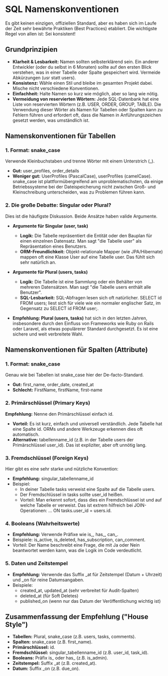 # SQL Namenskonventionen
Es gibt keinen einzigen, offiziellen Standard, aber es haben sich im Laufe der Zeit sehr bewährte 
Praktiken (Best Practices) etabliert. Die wichtigste Regel von allen ist: Sei konsistent!

## Grundprinzipien
- **Klarheit & Lesbarkeit:** Namen sollten selbsterklärend sein. Ein anderer Entwickler (oder du selbst in 6 Monaten) 
sollte auf den ersten Blick verstehen, was in einer Tabelle oder Spalte gespeichert wird. Vermeide Abkürzungen 
(usr statt users).
- **Konsistenz:** Wähle einen Stil und bleibe im gesamten Projekt dabei. Mische nicht verschiedene Konventionen.
- **Einfachheit:** Halte Namen so kurz wie möglich, aber so lang wie nötig.
- **Vermeidung von reservierten Wörtern:** Jede SQL-Datenbank hat eine Liste von reservierten Wörtern 
(z.B. USER, ORDER, GROUP, TABLE). Die Verwendung dieser Wörter als Namen für Tabellen oder Spalten kann zu Fehlern 
führen und erfordert oft, dass die Namen in Anführungszeichen gesetzt werden, was umständlich ist. 

## Namenskonventionen für Tabellen
### 1. Format: snake_case
Verwende Kleinbuchstaben und trenne Wörter mit einem Unterstrich (_).

- **Gut:** user_profiles, order_details
- **Weniger gut:** UserProfiles (PascalCase), userProfiles (camelCase). snake_case ist plattformübergreifend am 
unproblematischsten, da einige Betriebssysteme bei der Dateispeicherung nicht zwischen Groß- und Kleinschreibung unterscheiden, was zu Problemen führen kann.

### 2. Die große Debatte: Singular oder Plural?
Dies ist die häufigste Diskussion. Beide Ansätze haben valide Argumente.

- **Argumente für Singular (user, task)**
    - **Logik:** Die Tabelle repräsentiert die Entität oder den Bauplan für einen einzelnen Datensatz. 
    Man sagt "die Tabelle user" als Repräsentation eines Benutzers.
    - **ORM-Freundlichkeit:** Objekt-relationale Mapper (wie JPA/Hibernate) mappen oft eine Klasse User auf eine 
    Tabelle user. Das fühlt sich sehr natürlich an.

- **Argumente für Plural (users, tasks)**
    - **Logik:** Die Tabelle ist eine Sammlung oder ein Behälter von mehreren Datensätzen. 
    Man sagt "die Tabelle users enthält alle Benutzer".
    - **SQL-Lesbarkeit:** SQL-Abfragen lesen sich oft natürlicher. SELECT id FROM users; liest sich für viele 
    wie ein normaler englischer Satz, im Gegensatz zu SELECT id FROM user;.

- **Empfehlung: Plural (users, tasks)** hat sich in den letzten Jahren, insbesondere durch den Einfluss von 
Frameworks wie Ruby on Rails oder Laravel, als etwas populärerer Standard durchgesetzt. Es ist eine sichere und weit verbreitete Wahl.

## Namenskonventionen für Spalten (Attribute)
### 1. Format: snake_case
Genau wie bei Tabellen ist snake_case hier der De-facto-Standard.
- **Gut:** first_name, order_date, created_at
- **Schlecht:** FirstName, firstName, first-name

### 2. Primärschlüssel (Primary Keys)
**Empfehlung:** Nenne den Primärschlüssel einfach id.
- **Vorteil:** Es ist kurz, einfach und universell verständlich. Jede Tabelle hat eine Spalte id. ORMs und andere 
Werkzeuge erkennen dies oft automatisch. 
- **Alternative:** tabellenname_id (z.B. in der Tabelle users der Primärschlüssel user_id). Das ist expliziter, 
aber oft unnötig lang.

### 3. Fremdschlüssel (Foreign Keys)
Hier gibt es eine sehr starke und nützliche Konvention:
- **Empfehlung:** singular_tabellenname_id
- Beispiel:
  - In deiner Tabelle tasks verweist eine Spalte auf die Tabelle users. 
  - Der Fremdschlüssel in tasks sollte user_id heißen. 
  - Vorteil: Man erkennt sofort, dass dies ein Fremdschlüssel ist und auf welche Tabelle er verweist. 
  Das ist extrem hilfreich bei JOIN-Operationen: ... ON tasks.user_id = users.id.

### 4. Booleans (Wahrheitswerte)
- **Empfehlung:** Verwende Präfixe wie is_, has_, can_.
- Beispiele: is_active, is_deleted, has_subscription, can_comment.
- Vorteil: Der Name beschreibt eine Frage, die mit Ja oder Nein beantwortet werden kann, 
was die Logik im Code verdeutlicht.

### 5. Daten und Zeitstempel
- **Empfehlung:** Verwende das Suffix _at für Zeitstempel (Datum + Uhrzeit) und _on für reine Datumsangaben.
- Beispiele:
  - created_at, updated_at (sehr verbreitet für Audit-Spalten)
  - deleted_at (für Soft Deletes)
  - published_on (wenn nur das Datum der Veröffentlichung wichtig ist)

## Zusammenfassung der Empfehlung ("House Style")
- **Tabellen:** Plural, snake_case (z.B. users, tasks, comments).
- **Spalten:** snake_case (z.B. first_name).
- **Primärschlüssel:** id.
- **Fremdschlüssel:** singular_tabellenname_id (z.B. user_id, task_id).
- **Booleans:** Präfix is_ oder has_ (z.B. is_admin).
- **Zeitstempel:** Suffix _at (z.B. created_at).
- **Datum:** Suffix _on (z.B. due_on).